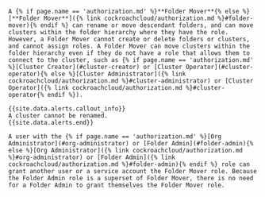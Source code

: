     A {% if page.name == 'authorization.md' %}**Folder Mover**{% else %}[**Folder Mover**]({% link cockroachcloud/authorization.md %}#folder-mover){% endif %} can rename or move descendant folders, and can move clusters within the folder hierarchy where they have the role. However, a Folder Mover cannot create or delete folders or clusters, and cannot assign roles. A Folder Mover can move clusters within the folder hierarchy even if they do not have a role that allows them to connect to the cluster, such as {% if page.name == 'authorization.md' %}[Cluster Creator](#cluster-creator) or [Cluster Operator](#cluster-operator){% else %}[Cluster Administrator]({% link cockroachcloud/authorization.md %}#cluster-administrator) or [Cluster Operator]({% link cockroachcloud/authorization.md %}#cluster-operator{% endif %}).

    {{site.data.alerts.callout_info}}
    A cluster cannot be renamed.
    {{site.data.alerts.end}}

    A user with the {% if page.name == 'authorization.md' %}[Org Administrator](#org-administrator) or [Folder Admin](#folder-admin){% else %}[Org Administrator]({% link cockroachcloud/authorization.md %}#org-administrator) or [Folder Admin]({% link cockroachcloud/authorization.md %}#folder-admin){% endif %} role can grant another user or a service account the Folder Mover role. Because the Folder Admin role is a superset of Folder Mover, there is no need for a Folder Admin to grant themselves the Folder Mover role.
